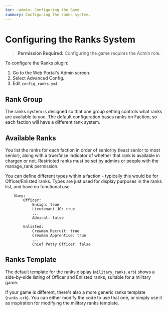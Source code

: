 ```yaml
---
toc: ~admin~ Configuring the Game
summary: Configuring the ranks system.
---
```

# Configuring the Ranks System

> **Permission Required:** Configuring the game requires the Admin role.

To configure the Ranks plugin:

1. Go to the Web Portal's Admin screen.  
2. Select Advanced Config.
3. Edit `config_ranks.yml`

## Rank Group

The ranks system is designed so that one group setting controls what ranks are available to you.  The default configuration bases ranks on Faction, so each faction will have a different rank system.

## Available Ranks

You list the ranks for each faction in order of seniority (least senior to most senior), along with a true/false indicator of whether that rank is available in chargen or not.  Restricted ranks must be set by admins or people with the manage_rank permission.

You can define different types within a faction - typically this would be for Officer/Enlisted ranks.  Types are just used for display purposes in the ranks list, and have no functional use.

        Navy:
            Officer:
                Ensign: true
                Lieutenant JG: true
                ...
                Admiral: false
                
            Enlisted:
                Crewman Recruit: true
                Crewman Apprentice: true
                ...
                Chief Petty Officer: false

## Ranks Template

The default template for the ranks display (`military_ranks.erb`) shows a side-by-side listing of Officer and Enlisted ranks, suitable for a military game.

If your game is different, there's also a more generic ranks template (`ranks.erb`).  You can either modify the code to use that one, or simply use it as inspiration for modifying the military ranks template.
